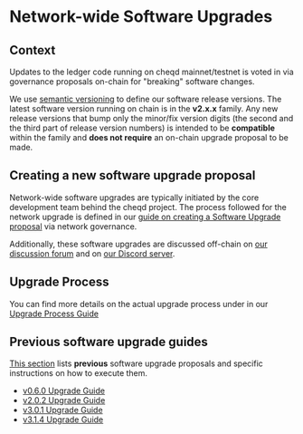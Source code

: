 # Network-wide Software Upgrades

## Context

Updates to the ledger code running on cheqd mainnet/testnet is voted in via governance proposals on-chain for "breaking" software changes.

We use [semantic versioning](https://semver.org/) to define our software release versions. The latest software version running on chain is in the **v2.x.x** family. Any new release versions that bump only the minor/fix version digits (the second and the third part of release version numbers) is intended to be **compatible** within the family and **does not require** an on-chain upgrade proposal to be made.

## Creating a new software upgrade proposal

Network-wide software upgrades are typically initiated by the core development team behind the cheqd project. The process followed for the network upgrade is defined in our [guide on creating a Software Upgrade proposal](propose-software-upgrade.md) via network governance.

Additionally, these software upgrades are discussed off-chain on [our discussion forum](https://commonwealth.im/cheqd/discussions) and on [our Discord server](http://cheqd.link/discord-github).

## Upgrade Process

You can find more details on the actual upgrade process under in our [Upgrade Process Guide](upgrade-process.md)

## Previous software upgrade guides

[This section](upgrade-guides) lists **previous** software upgrade proposals and specific instructions on how to execute them.

- [v0.6.0 Upgrade Guide](upgrade-guides/v0.6-upgrade.md)
- [v2.0.2 Upgrade Guide](upgrade-guides/v2.x-upgrade.md)
- [v3.0.1 Upgrade Guide](upgrade-guides/v3.x-upgrade.md)
- [v3.1.4 Upgrade Guide](upgrade-guides/v3.1.x-upgrade.md)
